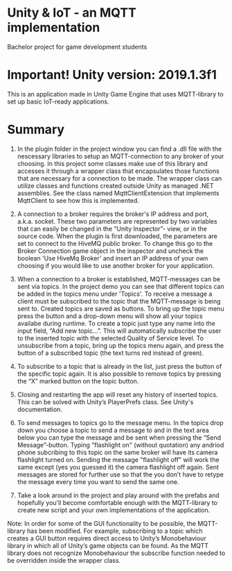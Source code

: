 # Unity & IoT - an MQTT implementation
Bachelor project for game development students


# Important! Unity version: 2019.1.3f1


This is an application made in Unity Game Engine that uses MQTT-library to set up basic IoT-ready applications. 


# Summary

1. In the plugin folder in the project window you can find a .dll file with the nescessary libraries to setup an MQTT-connection to any broker of your choosing. In this project some classes make use of this library and accesses it through a wrapper class that encapsulates those functions that are necessary for a connection to be made. The wrapper class can utilize classes and functions created outside Unity as managed .NET assemblies. See the class named MqttClientExtension that implements MqttClient to see how this is implemented.

2. A connection to a broker requires the broker's IP address and port, a.k.a. socket. These two parameters are represented by two variables that can easily be changed in the “Unity Inspector”- view, or in the source code. When the plugin is first downloaded, the parameters are set to connect to the HiveMQ public broker. To change this go to the Broker Connection game object in the inspector and uncheck the boolean 'Use HiveMq Broker' and insert an IP address of your own choosing if you would like to use another broker for your application. 

3. When a connection to a broker is established, MQTT-messages can be sent via topics. In the project demo you can see that different topics can be added in the topics menu under 'Topics'. To receive a message a client must be subscribed to the topic that the MQTT-message is being sent to. Created topics are saved as buttons. To bring up the topic menu press the button and a drop-down menu will show all your topics availabe during runtime. To create a topic just type any name into the input field, “Add new topic…”. This will automatically subscribe the user to the inserted topic with the selected Quality of Service level. To unsubscribe from a topic, bring up the topics menu again, and press the button of a subscribed topic (the text turns red instead of green).

4. To subscribe to a topic that is already in the list, just press the button of the specific topic again. It is also possible to remove topics by pressing the “X” marked button on the topic button.

5. Closing and restarting the app will reset any history of inserted topics. This can be solved with Unity’s PlayerPrefs class. See Unity's documentation.

6. To send messages to topics go to the message menu. In the topics drop down you choose a topic to send a message to and in the text area below you can type the message and be sent when pressing the “Send Message”-button. Typing "flashlight on" (without quotation) any andriod phone subcribing to this topic on the same broker will have its camera flashlight turned on. Sending the message "flashlight off" will work the same except (yes you guessed it) the camera flashlight off again. Sent messages are stored for further use so that the you don’t have to retype the message every time you want to send the same one. 

7. Take a look around in the project and play around with the prefabs and hopefully you'll become comfortable enough with the MQTT-library to create new script and your own implementations of the application.

Note: In order for some of the GUI functionality to be possible, the MQTT-library has been modified. For example, subscribing to a topic which creates a GUI button requires direct access to Unity’s Monobehaviour library in which all of Unity’s game objects can be found. As the MQTT library does not recognize Monobehaviour the subscribe function needed to be overridden inside the wrapper class.